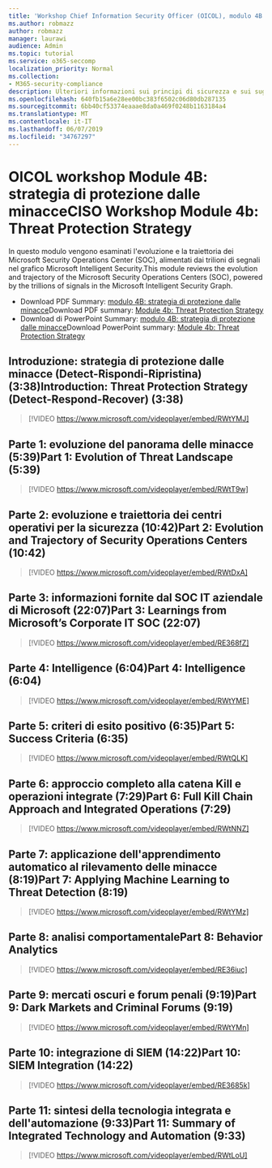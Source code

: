 ```yaml
---
title: 'Workshop Chief Information Security Officer (OICOL), modulo 4B: strategia di protezione dalle minacce'
ms.author: robmazz
author: robmazz
manager: laurawi
audience: Admin
ms.topic: tutorial
ms.service: o365-seccomp
localization_priority: Normal
ms.collection:
- M365-security-compliance
description: Ulteriori informazioni sui principi di sicurezza e sui suggerimenti per modernizzare la sicurezza nell'organizzazione.
ms.openlocfilehash: 640fb15a6e28ee00bc383f6502c06d80db287135
ms.sourcegitcommit: 6bb40cf53374eaaae8da0a469f0248b1163184a4
ms.translationtype: MT
ms.contentlocale: it-IT
ms.lasthandoff: 06/07/2019
ms.locfileid: "34767297"
---
```

# <a name="ciso-workshop-module-4b-threat-protection-strategy"></a><span data-ttu-id="196c5-103">OICOL workshop Module 4B: strategia di protezione dalle minacce</span><span class="sxs-lookup"><span data-stu-id="196c5-103">CISO Workshop Module 4b: Threat Protection Strategy</span></span> 

<span data-ttu-id="196c5-104">In questo modulo vengono esaminati l'evoluzione e la traiettoria dei Microsoft Security Operations Center (SOC), alimentati dai trilioni di segnali nel grafico Microsoft Intelligent Security.</span><span class="sxs-lookup"><span data-stu-id="196c5-104">This module reviews the evolution and trajectory of the Microsoft Security Operations Centers (SOC), powered by the trillions of signals in the Microsoft Intelligent Security Graph.</span></span>

- <span data-ttu-id="196c5-105">Download PDF Summary: [modulo 4B: strategia di protezione dalle minacce](media/ciso-workshop-4b-threat-protection-strategy.pdf)</span><span class="sxs-lookup"><span data-stu-id="196c5-105">Download PDF summary: [Module 4b: Threat Protection Strategy](media/ciso-workshop-4b-threat-protection-strategy.pdf)</span></span>
- <span data-ttu-id="196c5-106">Download di PowerPoint Summary: [modulo 4B: strategia di protezione dalle minacce](https://docs.microsoft.com/office365/securitycompliance/media/ciso-workshop-4b-threat-protection-strategy.pptx)</span><span class="sxs-lookup"><span data-stu-id="196c5-106">Download PowerPoint summary: [Module 4b: Threat Protection Strategy](https://docs.microsoft.com/office365/securitycompliance/media/ciso-workshop-4b-threat-protection-strategy.pptx)</span></span>

## <a name="introduction-threat-protection-strategy-detect-respond-recover-338"></a><span data-ttu-id="196c5-107">Introduzione: strategia di protezione dalle minacce (Detect-Rispondi-Ripristina) (3:38)</span><span class="sxs-lookup"><span data-stu-id="196c5-107">Introduction: Threat Protection Strategy (Detect-Respond-Recover) (3:38)</span></span>

> [!VIDEO https://www.microsoft.com/videoplayer/embed/RWtYMJ]

## <a name="part-1-evolution-of-threat-landscape-539"></a><span data-ttu-id="196c5-108">Parte 1: evoluzione del panorama delle minacce (5:39)</span><span class="sxs-lookup"><span data-stu-id="196c5-108">Part 1: Evolution of Threat Landscape (5:39)</span></span>

> [!VIDEO https://www.microsoft.com/videoplayer/embed/RWtT9w]

## <a name="part-2-evolution-and-trajectory-of-security-operations-centers-1042"></a><span data-ttu-id="196c5-109">Parte 2: evoluzione e traiettoria dei centri operativi per la sicurezza (10:42)</span><span class="sxs-lookup"><span data-stu-id="196c5-109">Part 2: Evolution and Trajectory of Security Operations Centers (10:42)</span></span>

> [!VIDEO https://www.microsoft.com/videoplayer/embed/RWtDxA]

## <a name="part-3-learnings-from-microsofts-corporate-it-soc-2207"></a><span data-ttu-id="196c5-110">Parte 3: informazioni fornite dal SOC IT aziendale di Microsoft (22:07)</span><span class="sxs-lookup"><span data-stu-id="196c5-110">Part 3: Learnings from Microsoft’s Corporate IT SOC (22:07)</span></span>

> [!VIDEO https://www.microsoft.com/videoplayer/embed/RE368fZ]

## <a name="part-4-intelligence-604"></a><span data-ttu-id="196c5-111">Parte 4: Intelligence (6:04)</span><span class="sxs-lookup"><span data-stu-id="196c5-111">Part 4: Intelligence (6:04)</span></span>

> [!VIDEO https://www.microsoft.com/videoplayer/embed/RWtYME]

## <a name="part-5-success-criteria-635"></a><span data-ttu-id="196c5-112">Parte 5: criteri di esito positivo (6:35)</span><span class="sxs-lookup"><span data-stu-id="196c5-112">Part 5: Success Criteria (6:35)</span></span>

> [!VIDEO https://www.microsoft.com/videoplayer/embed/RWtQLK]

## <a name="part-6-full-kill-chain-approach-and-integrated-operations-729"></a><span data-ttu-id="196c5-113">Parte 6: approccio completo alla catena Kill e operazioni integrate (7:29)</span><span class="sxs-lookup"><span data-stu-id="196c5-113">Part 6: Full Kill Chain Approach and Integrated Operations (7:29)</span></span>

> [!VIDEO https://www.microsoft.com/videoplayer/embed/RWtNNZ]

## <a name="part-7-applying-machine-learning-to-threat-detection-819"></a><span data-ttu-id="196c5-114">Parte 7: applicazione dell'apprendimento automatico al rilevamento delle minacce (8:19)</span><span class="sxs-lookup"><span data-stu-id="196c5-114">Part 7: Applying Machine Learning to Threat Detection (8:19)</span></span>

> [!VIDEO https://www.microsoft.com/videoplayer/embed/RWtYMz]

## <a name="part-8-behavior-analytics"></a><span data-ttu-id="196c5-115">Parte 8: analisi comportamentale</span><span class="sxs-lookup"><span data-stu-id="196c5-115">Part 8: Behavior Analytics</span></span>

> [!VIDEO https://www.microsoft.com/videoplayer/embed/RE36iuc]

## <a name="part-9-dark-markets-and-criminal-forums-919"></a><span data-ttu-id="196c5-116">Parte 9: mercati oscuri e forum penali (9:19)</span><span class="sxs-lookup"><span data-stu-id="196c5-116">Part 9: Dark Markets and Criminal Forums (9:19)</span></span>

> [!VIDEO https://www.microsoft.com/videoplayer/embed/RWtYMn]

## <a name="part-10-siem-integration-1422"></a><span data-ttu-id="196c5-117">Parte 10: integrazione di SIEM (14:22)</span><span class="sxs-lookup"><span data-stu-id="196c5-117">Part 10: SIEM Integration (14:22)</span></span>

> [!VIDEO https://www.microsoft.com/videoplayer/embed/RE3685k]

## <a name="part-11-summary-of-integrated-technology-and-automation-933"></a><span data-ttu-id="196c5-118">Parte 11: sintesi della tecnologia integrata e dell'automazione (9:33)</span><span class="sxs-lookup"><span data-stu-id="196c5-118">Part 11: Summary of Integrated Technology and Automation (9:33)</span></span>

> [!VIDEO https://www.microsoft.com/videoplayer/embed/RWtLoU]